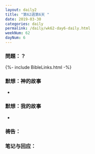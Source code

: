 ```yaml
---
layout: daily2
title: "第62週第6天 "
date: 2019-03-30
categories: daily
permalink: /daily/wk62-day6-daily.html
weekNum: 62
dayNum: 6
---
```


### 問題：？ 

{%- include BibleLinks.html -%}

### 默想：神的故事 
+  

### 默想：我的故事
+ 

### 祷告：

### 笔记与回应：
